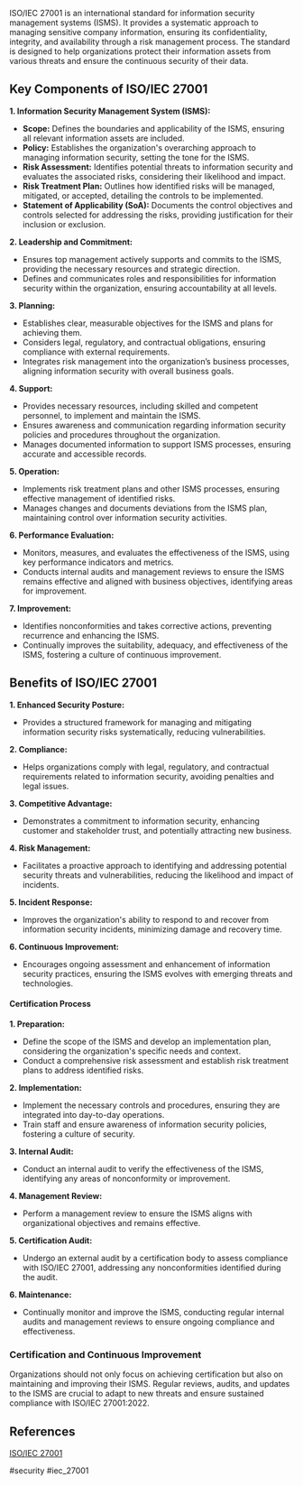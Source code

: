 ISO/IEC 27001 is an international standard for information security management systems (ISMS). It provides a systematic approach to managing sensitive company information, ensuring its confidentiality, integrity, and availability through a risk management process. The standard is designed to help organizations protect their information assets from various threats and ensure the continuous security of their data.

## Key Components of ISO/IEC 27001

**1. Information Security Management System (ISMS):**

   - **Scope:** Defines the boundaries and applicability of the ISMS, ensuring all relevant information assets are included.
   - **Policy:** Establishes the organization's overarching approach to managing information security, setting the tone for the ISMS.
   - **Risk Assessment:** Identifies potential threats to information security and evaluates the associated risks, considering their likelihood and impact.
   - **Risk Treatment Plan:** Outlines how identified risks will be managed, mitigated, or accepted, detailing the controls to be implemented.
   - **Statement of Applicability (SoA):** Documents the control objectives and controls selected for addressing the risks, providing justification for their inclusion or exclusion.

**2. Leadership and Commitment:**

   - Ensures top management actively supports and commits to the ISMS, providing the necessary resources and strategic direction.
   - Defines and communicates roles and responsibilities for information security within the organization, ensuring accountability at all levels.

**3. Planning:**

   - Establishes clear, measurable objectives for the ISMS and plans for achieving them.
   - Considers legal, regulatory, and contractual obligations, ensuring compliance with external requirements.
   - Integrates risk management into the organization’s business processes, aligning information security with overall business goals.

**4. Support:**

   - Provides necessary resources, including skilled and competent personnel, to implement and maintain the ISMS.
   - Ensures awareness and communication regarding information security policies and procedures throughout the organization.
   - Manages documented information to support ISMS processes, ensuring accurate and accessible records.

**5. Operation:**

   - Implements risk treatment plans and other ISMS processes, ensuring effective management of identified risks.
   - Manages changes and documents deviations from the ISMS plan, maintaining control over information security activities.

**6. Performance Evaluation:**

   - Monitors, measures, and evaluates the effectiveness of the ISMS, using key performance indicators and metrics.
   - Conducts internal audits and management reviews to ensure the ISMS remains effective and aligned with business objectives, identifying areas for improvement.

**7. Improvement:**

   - Identifies nonconformities and takes corrective actions, preventing recurrence and enhancing the ISMS.
   - Continually improves the suitability, adequacy, and effectiveness of the ISMS, fostering a culture of continuous improvement.

## Benefits of ISO/IEC 27001

**1. Enhanced Security Posture:**

   - Provides a structured framework for managing and mitigating information security risks systematically, reducing vulnerabilities.

**2. Compliance:**

   - Helps organizations comply with legal, regulatory, and contractual requirements related to information security, avoiding penalties and legal issues.

**3. Competitive Advantage:**

   - Demonstrates a commitment to information security, enhancing customer and stakeholder trust, and potentially attracting new business.

**4. Risk Management:**

   - Facilitates a proactive approach to identifying and addressing potential security threats and vulnerabilities, reducing the likelihood and impact of incidents.

**5. Incident Response:**

   - Improves the organization's ability to respond to and recover from information security incidents, minimizing damage and recovery time.

**6. Continuous Improvement:**

   - Encourages ongoing assessment and enhancement of information security practices, ensuring the ISMS evolves with emerging threats and technologies.

#### Certification Process

**1. Preparation:**

   - Define the scope of the ISMS and develop an implementation plan, considering the organization's specific needs and context.
   - Conduct a comprehensive risk assessment and establish risk treatment plans to address identified risks.

**2. Implementation:**

   - Implement the necessary controls and procedures, ensuring they are integrated into day-to-day operations.
   - Train staff and ensure awareness of information security policies, fostering a culture of security.

**3. Internal Audit:**

   - Conduct an internal audit to verify the effectiveness of the ISMS, identifying any areas of nonconformity or improvement.

**4. Management Review:**

   - Perform a management review to ensure the ISMS aligns with organizational objectives and remains effective.

**5. Certification Audit:**

   - Undergo an external audit by a certification body to assess compliance with ISO/IEC 27001, addressing any nonconformities identified during the audit.

**6. Maintenance:**

   - Continually monitor and improve the ISMS, conducting regular internal audits and management reviews to ensure ongoing compliance and effectiveness.

### Certification and Continuous Improvement

Organizations should not only focus on achieving certification but also on maintaining and improving their ISMS. Regular reviews, audits, and updates to the ISMS are crucial to adapt to new threats and ensure sustained compliance with ISO/IEC 27001:2022.

## References

[ISO/IEC 27001](https://en.wikipedia.org/wiki/ISO/IEC_27001)

<!-- Keywords -->
#security #iec_27001
<!-- /Keywords -->
